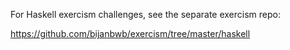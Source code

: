 For Haskell exercism challenges, see the separate exercism repo:

https://github.com/bijanbwb/exercism/tree/master/haskell
